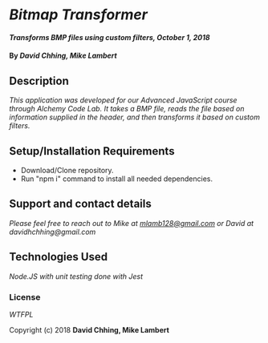 # _Bitmap Transformer_

#### _Transforms BMP files using custom filters, October 1, 2018_

#### By _**David Chhing, Mike Lambert**_

## Description

_This application was developed for our Advanced JavaScript course through Alchemy Code Lab. It takes a BMP file, reads the file based on information supplied in the header, and then transforms it based on custom filters._

## Setup/Installation Requirements

* Download/Clone repository.
* Run "npm i" command to install all needed dependencies.
 
## Support and contact details

_Please feel free to reach out to Mike at mlamb128@gmail.com or David at davidhchhing@gmail.com_

## Technologies Used

_Node.JS with unit testing done with Jest_

### License

*WTFPL*

Copyright (c) 2018 **David Chhing, Mike Lambert**
